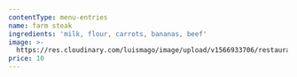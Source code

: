 ```yaml
---
contentType: menu-entries
name: farm steak
ingredients: 'milk, flour, carrots, bananas, beef'
image: >-
  https://res.cloudinary.com/luismago/image/upload/v1566933706/restaurant/menu/farm-steak.jpg
price: 10
---
```


